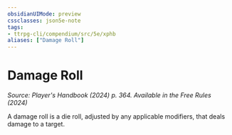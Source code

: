 ```yaml
---
obsidianUIMode: preview
cssclasses: json5e-note
tags:
- ttrpg-cli/compendium/src/5e/xphb
aliases: ["Damage Roll"]
---
```

# Damage Roll
*Source: Player's Handbook (2024) p. 364. Available in the Free Rules (2024)* 

A damage roll is a die roll, adjusted by any applicable modifiers, that deals damage to a target.